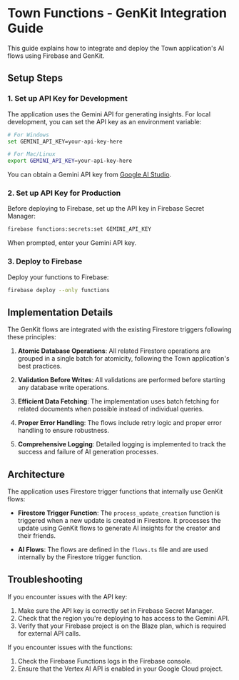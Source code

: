 # Town Functions - GenKit Integration Guide

This guide explains how to integrate and deploy the Town application's AI flows using Firebase and GenKit.

## Setup Steps

### 1. Set up API Key for Development

The application uses the Gemini API for generating insights. For local development, you can set the API key as an
environment variable:

```bash
# For Windows
set GEMINI_API_KEY=your-api-key-here

# For Mac/Linux
export GEMINI_API_KEY=your-api-key-here
```

You can obtain a Gemini API key from [Google AI Studio](https://aistudio.google.com/app/apikey).

### 2. Set up API Key for Production

Before deploying to Firebase, set up the API key in Firebase Secret Manager:

```bash
firebase functions:secrets:set GEMINI_API_KEY
```

When prompted, enter your Gemini API key.

### 3. Deploy to Firebase

Deploy your functions to Firebase:

```bash
firebase deploy --only functions
```

## Implementation Details

The GenKit flows are integrated with the existing Firestore triggers following these principles:

1. **Atomic Database Operations**: All related Firestore operations are grouped in a single batch for atomicity,
   following the Town application's best practices.

2. **Validation Before Writes**: All validations are performed before starting any database write operations.

3. **Efficient Data Fetching**: The implementation uses batch fetching for related documents when possible instead of
   individual queries.

4. **Proper Error Handling**: The flows include retry logic and proper error handling to ensure robustness.

5. **Comprehensive Logging**: Detailed logging is implemented to track the success and failure of AI generation
   processes.

## Architecture

The application uses Firestore trigger functions that internally use GenKit flows:

- **Firestore Trigger Function**: The `process_update_creation` function is triggered when a new update is created in
  Firestore. It processes the update using GenKit flows to generate AI insights for the creator and their friends.

- **AI Flows**: The flows are defined in the `flows.ts` file and are used internally by the Firestore trigger function.

## Troubleshooting

If you encounter issues with the API key:

1. Make sure the API key is correctly set in Firebase Secret Manager.
2. Check that the region you're deploying to has access to the Gemini API.
3. Verify that your Firebase project is on the Blaze plan, which is required for external API calls.

If you encounter issues with the functions:

1. Check the Firebase Functions logs in the Firebase console.
2. Ensure that the Vertex AI API is enabled in your Google Cloud project.
